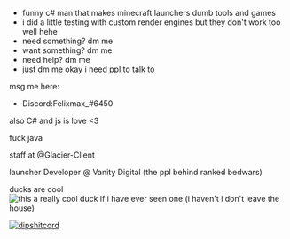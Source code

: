 - funny c# man that makes minecraft launchers dumb tools and games
- i did a little testing with custom render engines but they don't work too well hehe
- need something? dm me
- want something? dm me
- need help? dm me
- just dm me okay i need ppl to talk to


msg me here:

- Discord:Felixmax_#6450

also C# and js is love <3

fuck java 

staff at @Glacier-Client 

launcher Developer @ Vanity Digital
(the ppl behind ranked bedwars)

ducks are cool 
<img alt="this a really cool duck if i have ever seen one (i haven't i don't leave the house)" src="https://www.kuriose-feiertage.de/wp-content/uploads/2014/02/LameDuckFacebook.jpg">

[![dipshitcord](https://discord.c99.nl/widget/theme-3/460470667696013312.png)](https://discord.com/users/460470667696013312)
